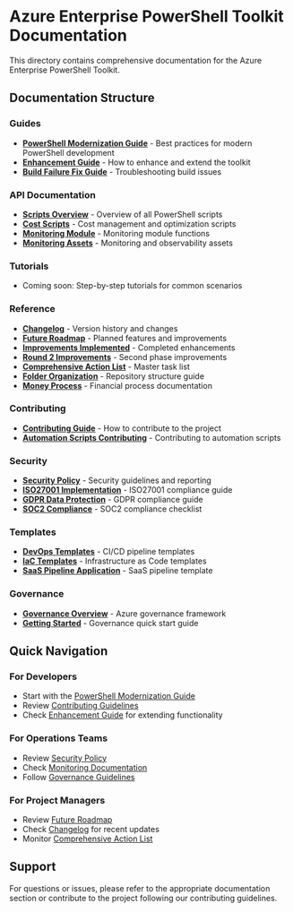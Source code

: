 # Azure Enterprise PowerShell Toolkit Documentation

This directory contains comprehensive documentation for the Azure Enterprise PowerShell Toolkit.

## Documentation Structure

### Guides
- **[PowerShell Modernization Guide](guides/POWERSHELL_MODERNIZATION_GUIDE.md)** - Best practices for modern PowerShell development
- **[Enhancement Guide](guides/ENHANCEMENT-GUIDE.md)** - How to enhance and extend the toolkit
- **[Build Failure Fix Guide](guides/build-failure-fix.md)** - Troubleshooting build issues

### API Documentation
- **[Scripts Overview](api/scripts-overview.md)** - Overview of all PowerShell scripts
- **[Cost Scripts](api/cost-scripts.md)** - Cost management and optimization scripts
- **[Monitoring Module](api/monitoring-module.md)** - Monitoring module functions
- **[Monitoring Assets](api/monitoring.md)** - Monitoring and observability assets

### Tutorials
- Coming soon: Step-by-step tutorials for common scenarios

### Reference
- **[Changelog](reference/CHANGELOG.md)** - Version history and changes
- **[Future Roadmap](reference/FUTURE_ROADMAP.md)** - Planned features and improvements
- **[Improvements Implemented](reference/IMPROVEMENTS-IMPLEMENTED.md)** - Completed enhancements
- **[Round 2 Improvements](reference/ROUND2-IMPROVEMENTS.md)** - Second phase improvements
- **[Comprehensive Action List](reference/COMPREHENSIVE_MASTER_ACTION_LIST.md)** - Master task list
- **[Folder Organization](reference/folder-organization.md)** - Repository structure guide
- **[Money Process](reference/MONEY_PROCESS.md)** - Financial process documentation

### Contributing
- **[Contributing Guide](contributing/CONTRIBUTING.md)** - How to contribute to the project
- **[Automation Scripts Contributing](contributing/automation-scripts.md)** - Contributing to automation scripts

### Security
- **[Security Policy](security/SECURITY.md)** - Security guidelines and reporting
- **[ISO27001 Implementation](security/iso27001-azure-implementation.md)** - ISO27001 compliance guide
- **[GDPR Data Protection](security/gdpr-data-protection-guide.md)** - GDPR compliance guide
- **[SOC2 Compliance](security/soc2-compliance-checklist.md)** - SOC2 compliance checklist

### Templates
- **[DevOps Templates](templates/devops-templates.md)** - CI/CD pipeline templates
- **[IaC Templates](templates/iac-templates.md)** - Infrastructure as Code templates
- **[SaaS Pipeline Application](templates/SAAS-PIPELINE-3.6-APPLICATION.md)** - SaaS pipeline template

### Governance
- **[Governance Overview](governance/governance-overview.md)** - Azure governance framework
- **[Getting Started](governance/getting-started.md)** - Governance quick start guide

## Quick Navigation

### For Developers
- Start with the [PowerShell Modernization Guide](guides/POWERSHELL_MODERNIZATION_GUIDE.md)
- Review [Contributing Guidelines](contributing/CONTRIBUTING.md)
- Check [Enhancement Guide](guides/ENHANCEMENT-GUIDE.md) for extending functionality

### For Operations Teams
- Review [Security Policy](security/SECURITY.md)
- Check [Monitoring Documentation](api/monitoring.md)
- Follow [Governance Guidelines](governance/governance-overview.md)

### For Project Managers
- Review [Future Roadmap](reference/FUTURE_ROADMAP.md)
- Check [Changelog](reference/CHANGELOG.md) for recent updates
- Monitor [Comprehensive Action List](reference/COMPREHENSIVE_MASTER_ACTION_LIST.md)

## Support

For questions or issues, please refer to the appropriate documentation section or contribute to the project following our contributing guidelines.
